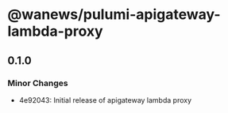 # @wanews/pulumi-apigateway-lambda-proxy

## 0.1.0
### Minor Changes

- 4e92043: Initial release of apigateway lambda proxy
